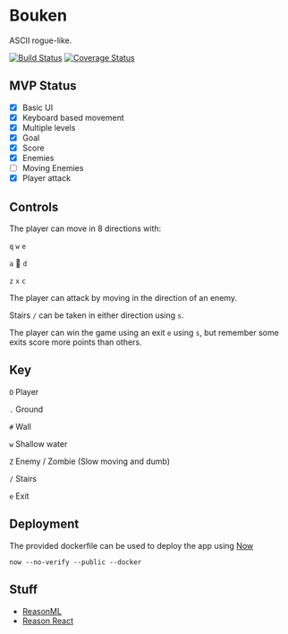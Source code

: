 # Bouken

ASCII rogue-like.

[![Build Status](https://travis-ci.org/RawToast/bouken.svg?branch=master)](https://travis-ci.org/RawToast/bouken)
[![Coverage Status](https://coveralls.io/repos/github/RawToast/bouken/badge.svg?branch=master)](https://coveralls.io/github/RawToast/daibouken?branch=master)

## MVP Status

- [x] Basic UI
- [x] Keyboard based movement
- [x] Multiple levels
- [x] Goal
- [x] Score
- [x] Enemies
- [ ] Moving Enemies
- [x] Player attack

## Controls

The player can move in 8 directions with:

 `q` `w` `e`

 `a` 🐾 `d`

 `z` `x` `c`

The player can attack by moving in the direction of an enemy.

Stairs `/` can be taken in either direction using `s`.

The player can win the game using an exit `e` using `s`, but remember some exits score more points than others.

## Key

`O` Player

`.` Ground

`#` Wall

`w` Shallow water

`Z` Enemy / Zombie (Slow moving and dumb)

`/` Stairs

`e` Exit

## Deployment

The provided dockerfile can be used to deploy the app using [Now](https://zeit.co/now)

`now --no-verify --public --docker`

## Stuff

* [ReasonML](https://reasonml.github.io/)
* [Reason React](https://reasonml.github.io/reason-react/)
